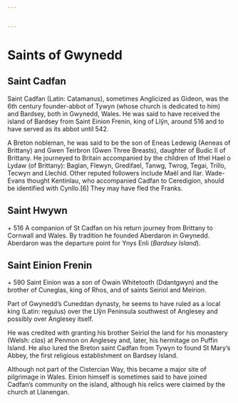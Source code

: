 ```yaml
---


---
```


<h1 id="saints-of-gwynedd">Saints of Gwynedd</h1>
<h2 id="saint-cadfan">Saint Cadfan</h2>
<p>Saint Cadfan (Latin: Catamanus), sometimes Anglicized as Gideon, was the 6th century founder-abbot of Tywyn (whose church is dedicated to him) and Bardsey, both in Gwynedd, Wales. He was said to have received the island of Bardsey from Saint Einion Frenin, king of Llŷn, around 516 and to have served as its abbot until 542.</p>
<p>A Breton nobleman, he was said to be the son of Eneas Ledewig (Aeneas of Brittany) and Gwen Teirbron (Gwen Three Breasts), daughter of Budic II of Brittany. He journeyed to Britain accompanied by the children of Ithel Hael o Lydaw (of Brittany): Baglan, Flewyn, Gredifael, Tanwg, Twrog, Tegai, Trillo, Tecwyn and Llechid. Other reputed followers include Maël and Ilar. Wade-Evans thought Kentinlau, who accompanied Cadfan to Ceredigion, should be identified with Cynllo.[6] They may have fled the Franks.</p>
<h2 id="saint-hwywn">Saint Hwywn</h2>
<p>+  516 A companion of St Cadfan on his return journey from Brittany to Cornwall and Wales. By tradition he founded Aberdaron in Gwynedd. Aberdaron was the departure point for Ynys Enli (<em>Bardsey Island</em>).</p>
<h2 id="saint-einion-frenin">Saint Einion Frenin</h2>
<p>+ 590 Saint Einion was a son of Owain Whitetooth (Ddantgwyn) and the brother of Cuneglas, king of Rhos, and of saints Seiriol and Meirion.</p>
<p>Part of Gwynedd’s Cuneddan dynasty, he seems to have ruled as a local king (Latin: regulus) over the Llŷn Peninsula southwest of Anglesey and possibly over Anglesey itself.</p>
<p>He was credited with granting his brother Seiriol the land for his monastery (Welsh: <em>clas</em>) at Penmon on Anglesey and, later, his hermitage on Puffin Island. He also lured the Breton saint Cadfan from Tywyn to found St Mary’s Abbey, the first religious establishment on Bardsey Island.</p>
<p>Although not part of the Cistercian Way, this became a major site of pilgrimage in Wales. Einion himself is sometimes said to have joined Cadfan’s community on the island, although his relics were claimed by the church at Llanengan.</p>

